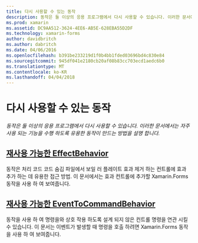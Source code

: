 ```yaml
---
title: 다시 사용할 수 있는 동작
description: 동작은 둘 이상의 응용 프로그램에서 다시 사용할 수 있습니다. 이러한 문서에서는 자주 사용 되는 기능을 수행 하도록 유용한 동작이 만드는 방법을 설명 합니다.
ms.prod: xamarin
ms.assetid: DC9AA512-3624-4EE6-AB5E-628EBA55D2DF
ms.technology: xamarin-forms
author: davidbritch
ms.author: dabritch
ms.date: 04/06/2016
ms.openlocfilehash: b391be233219d1f0b4bb1fded03696bd4c830e84
ms.sourcegitcommit: 945df041e2180cb20af08b83cc703ecd1aedc6b0
ms.translationtype: MT
ms.contentlocale: ko-KR
ms.lasthandoff: 04/04/2018
---
```

# <a name="reusable-behaviors"></a>다시 사용할 수 있는 동작

_동작은 둘 이상의 응용 프로그램에서 다시 사용할 수 있습니다. 이러한 문서에서는 자주 사용 되는 기능을 수행 하도록 유용한 동작이 만드는 방법을 설명 합니다._

## <a name="reusable-effectbehavioreffect-behaviormd"></a>[재사용 가능한 EffectBehavior](effect-behavior.md)

동작은 처리 코드 코드 숨김 파일에서 보일 러 플레이트 효과 제거 하는 컨트롤에 효과 추가 하는 데 유용한 접근 방법. 이 문서에서는 효과 컨트롤에 추가할 Xamarin.Forms 동작을 사용 하 여 보여줍니다.

## <a name="reusable-eventtocommandbehaviorevent-to-command-behaviormd"></a>[재사용 가능한 EventToCommandBehavior](event-to-command-behavior.md)

동작을 사용 하 여 명령을와 상호 작용 하도록 설계 되지 않은 컨트롤 명령을 연관 시킬 수 있습니다. 이 문서는 이벤트가 발생할 때 명령을 호출 하려면 Xamarin.Forms 동작을 사용 하 여 보여줍니다.

